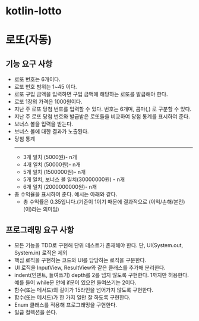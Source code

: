 # kotlin-lotto

# 로또(자동)

## 기능 요구 사항
- 로또 번호는 6개이다.
- 로또 번호 범위는 1~45 이다.
- 로또 구입 금액을 입력하면 구입 금액에 해당하는 로또를 발급해야 한다. 
- 로또 1장의 가격은 1000원이다.
- 지난 주 로또 당첨 번호를 입력할 수 있다. 번호는 6개며, 콤마(,) 로 구분할 수 있다.
- 지난 주 로또 당첨 번호와 발급받은 로또들을 비교하여 당첨 통계를 표시하여 준다.
- 보너스 볼을 입력을 받는다.
- 보너스 볼에 대한 결과가 노출된다.
- 당첨 통계
  - ---------
  - 3개 일치 (5000원)- n개
  - 4개 일치 (50000원)- n개
  - 5개 일치 (1500000원)- n개
  - 5개 일치, 보너스 볼 일치(30000000원) - n개
  - 6개 일치 (2000000000원)- n개
- 총 수익율을 표시하여 준다. 예시는 아래와 같다. 
  - 총 수익률은 0.35입니다.(기준이 1이기 때문에 결과적으로 (이익/손해/본전)(이)라는 의미임)

## 프로그래밍 요구 사항
- 모든 기능을 TDD로 구현해 단위 테스트가 존재해야 한다. 단, UI(System.out, System.in) 로직은 제외
- 핵심 로직을 구현하는 코드와 UI를 담당하는 로직을 구분한다.
- UI 로직을 InputView, ResultView와 같은 클래스를 추가해 분리한다.
- indent(인덴트, 들여쓰기) depth를 2를 넘지 않도록 구현한다. 1까지만 허용한다. 예를 들어 while문 안에 if문이 있으면 들여쓰기는 2이다.
- 함수(또는 메서드)의 길이가 15라인을 넘어가지 않도록 구현한다.
- 함수(또는 메서드)가 한 가지 일만 잘 하도록 구현한다.
- Enum 클래스를 적용해 프로그래밍을 구현한다.
- 일급 컬렉션을 쓴다.

